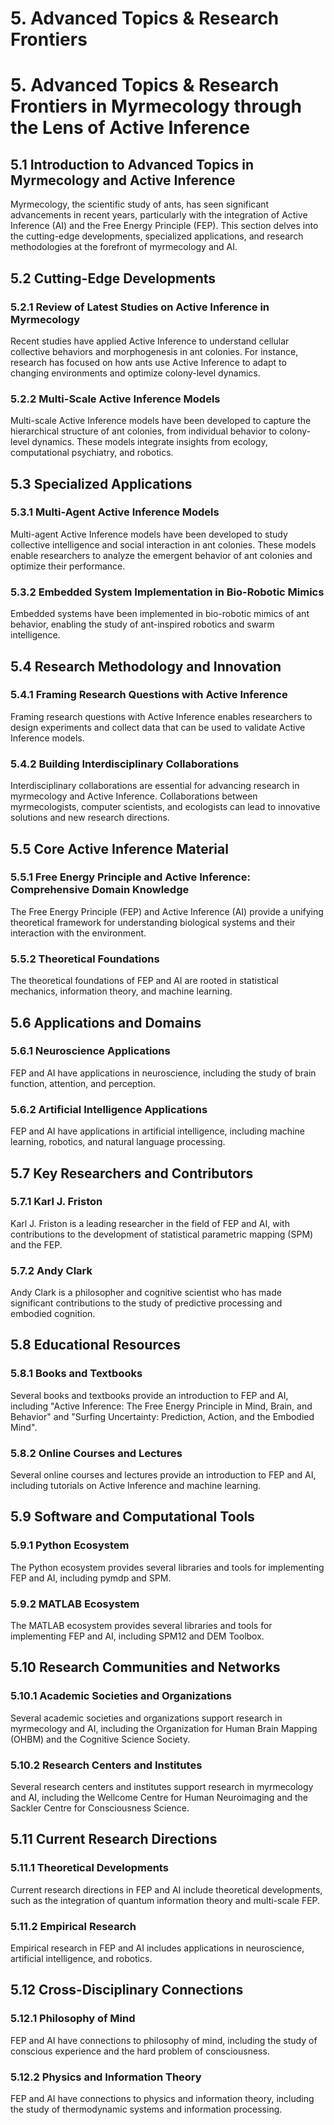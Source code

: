 # 5. Advanced Topics & Research Frontiers

# 5. Advanced Topics & Research Frontiers in Myrmecology through the Lens of Active Inference

## 5.1 Introduction to Advanced Topics in Myrmecology and Active Inference

Myrmecology, the scientific study of ants, has seen significant advancements in recent years, particularly with the integration of Active Inference (AI) and the Free Energy Principle (FEP). This section delves into the cutting-edge developments, specialized applications, and research methodologies at the forefront of myrmecology and AI. 

## 5.2 Cutting-Edge Developments

### 5.2.1 Review of Latest Studies on Active Inference in Myrmecology

Recent studies have applied Active Inference to understand cellular collective behaviors and morphogenesis in ant colonies. For instance, research has focused on how ants use Active Inference to adapt to changing environments and optimize colony-level dynamics.

### 5.2.2 Multi-Scale Active Inference Models

Multi-scale Active Inference models have been developed to capture the hierarchical structure of ant colonies, from individual behavior to colony-level dynamics. These models integrate insights from ecology, computational psychiatry, and robotics.

## 5.3 Specialized Applications

### 5.3.1 Multi-Agent Active Inference Models

Multi-agent Active Inference models have been developed to study collective intelligence and social interaction in ant colonies. These models enable researchers to analyze the emergent behavior of ant colonies and optimize their performance.

### 5.3.2 Embedded System Implementation in Bio-Robotic Mimics

Embedded systems have been implemented in bio-robotic mimics of ant behavior, enabling the study of ant-inspired robotics and swarm intelligence.

## 5.4 Research Methodology and Innovation

### 5.4.1 Framing Research Questions with Active Inference

Framing research questions with Active Inference enables researchers to design experiments and collect data that can be used to validate Active Inference models.

### 5.4.2 Building Interdisciplinary Collaborations

Interdisciplinary collaborations are essential for advancing research in myrmecology and Active Inference. Collaborations between myrmecologists, computer scientists, and ecologists can lead to innovative solutions and new research directions.

## 5.5 Core Active Inference Material

### 5.5.1 Free Energy Principle and Active Inference: Comprehensive Domain Knowledge

The Free Energy Principle (FEP) and Active Inference (AI) provide a unifying theoretical framework for understanding biological systems and their interaction with the environment.

### 5.5.2 Theoretical Foundations

The theoretical foundations of FEP and AI are rooted in statistical mechanics, information theory, and machine learning.

## 5.6 Applications and Domains

### 5.6.1 Neuroscience Applications

FEP and AI have applications in neuroscience, including the study of brain function, attention, and perception.

### 5.6.2 Artificial Intelligence Applications

FEP and AI have applications in artificial intelligence, including machine learning, robotics, and natural language processing.

## 5.7 Key Researchers and Contributors

### 5.7.1 Karl J. Friston

Karl J. Friston is a leading researcher in the field of FEP and AI, with contributions to the development of statistical parametric mapping (SPM) and the FEP.

### 5.7.2 Andy Clark

Andy Clark is a philosopher and cognitive scientist who has made significant contributions to the study of predictive processing and embodied cognition.

## 5.8 Educational Resources

### 5.8.1 Books and Textbooks

Several books and textbooks provide an introduction to FEP and AI, including "Active Inference: The Free Energy Principle in Mind, Brain, and Behavior" and "Surfing Uncertainty: Prediction, Action, and the Embodied Mind".

### 5.8.2 Online Courses and Lectures

Several online courses and lectures provide an introduction to FEP and AI, including tutorials on Active Inference and machine learning.

## 5.9 Software and Computational Tools

### 5.9.1 Python Ecosystem

The Python ecosystem provides several libraries and tools for implementing FEP and AI, including pymdp and SPM.

### 5.9.2 MATLAB Ecosystem

The MATLAB ecosystem provides several libraries and tools for implementing FEP and AI, including SPM12 and DEM Toolbox.

## 5.10 Research Communities and Networks

### 5.10.1 Academic Societies and Organizations

Several academic societies and organizations support research in myrmecology and AI, including the Organization for Human Brain Mapping (OHBM) and the Cognitive Science Society.

### 5.10.2 Research Centers and Institutes

Several research centers and institutes support research in myrmecology and AI, including the Wellcome Centre for Human Neuroimaging and the Sackler Centre for Consciousness Science.

## 5.11 Current Research Directions

### 5.11.1 Theoretical Developments

Current research directions in FEP and AI include theoretical developments, such as the integration of quantum information theory and multi-scale FEP.

### 5.11.2 Empirical Research

Empirical research in FEP and AI includes applications in neuroscience, artificial intelligence, and robotics.

## 5.12 Cross-Disciplinary Connections

### 5.12.1 Philosophy of Mind

FEP and AI have connections to philosophy of mind, including the study of conscious experience and the hard problem of consciousness.

### 5.12.2 Physics and Information Theory

FEP and AI have connections to physics and information theory, including the study of thermodynamic systems and information processing.
